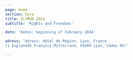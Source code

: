 ```yaml
---
page: home
section: hero
title: ILYMUN 2024
subtitle: 'Rights and Freedoms'

date: 'Dates: beginning of February 2024'

adress: 'Adress: Hôtel de Région, Lyon, France 
(1 Esplanade François Mitterrand, 69269 Lyon, Cedex 02)'

---
```

